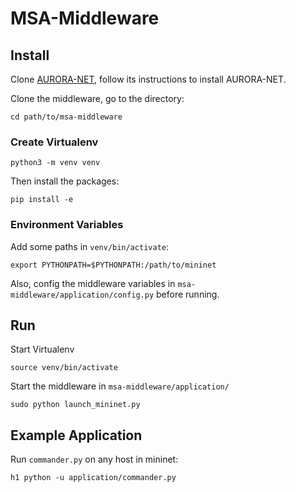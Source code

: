 # MSA-Middleware

## Install
Clone <a href="https://github.com/jiaweit2/aurora-net-iobt-cra-site-server.git">AURORA-NET</a>, follow its instructions to install AURORA-NET.

Clone the middleware, go to the directory:
```
cd path/to/msa-middleware
```

### Create Virtualenv
```
python3 -m venv venv
```
Then install the packages:
```
pip install -e
``` 

### Environment Variables
Add some paths in `venv/bin/activate`:
```
export PYTHONPATH=$PYTHONPATH:/path/to/mininet
```
Also, config the middleware variables in `msa-middleware/application/config.py` before running.

## Run
Start Virtualenv
```
source venv/bin/activate
```
Start the middleware in `msa-middleware/application/`
```
sudo python launch_mininet.py
```

## Example Application
Run `commander.py` on any host in mininet:
```
h1 python -u application/commander.py
```